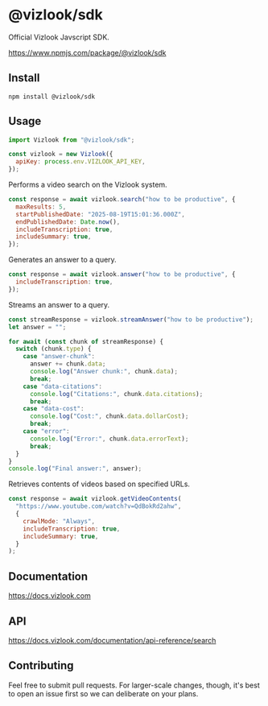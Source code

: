 # @vizlook/sdk

Official Vizlook Javscript SDK.

https://www.npmjs.com/package/@vizlook/sdk

## Install

```
npm install @vizlook/sdk
```

## Usage

```js
import Vizlook from "@vizlook/sdk";

const vizlook = new Vizlook({
  apiKey: process.env.VIZLOOK_API_KEY,
});
```

Performs a video search on the Vizlook system.

```javascript
const response = await vizlook.search("how to be productive", {
  maxResults: 5,
  startPublishedDate: "2025-08-19T15:01:36.000Z",
  endPublishedDate: Date.now(),
  includeTranscription: true,
  includeSummary: true,
});
```

Generates an answer to a query.

```javascript
const response = await vizlook.answer("how to be productive", {
  includeTranscription: true,
});
```

Streams an answer to a query.

```javascript
const streamResponse = vizlook.streamAnswer("how to be productive");
let answer = "";

for await (const chunk of streamResponse) {
  switch (chunk.type) {
    case "answer-chunk":
      answer += chunk.data;
      console.log("Answer chunk:", chunk.data);
      break;
    case "data-citations":
      console.log("Citations:", chunk.data.citations);
      break;
    case "data-cost":
      console.log("Cost:", chunk.data.dollarCost);
      break;
    case "error":
      console.log("Error:", chunk.data.errorText);
      break;
  }
}
console.log("Final answer:", answer);
```

Retrieves contents of videos based on specified URLs.

```javascript
const response = await vizlook.getVideoContents(
  "https://www.youtube.com/watch?v=QdBokRd2ahw",
  {
    crawlMode: "Always",
    includeTranscription: true,
    includeSummary: true,
  }
);
```

## Documentation

https://docs.vizlook.com

## API

https://docs.vizlook.com/documentation/api-reference/search

## Contributing

Feel free to submit pull requests. For larger-scale changes, though, it's best to open an issue first so we can deliberate on your plans.
